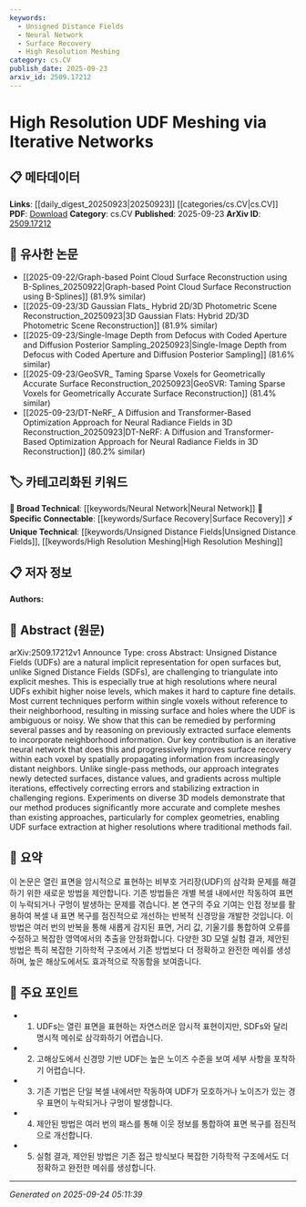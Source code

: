 ```yaml
---
keywords:
  - Unsigned Distance Fields
  - Neural Network
  - Surface Recovery
  - High Resolution Meshing
category: cs.CV
publish_date: 2025-09-23
arxiv_id: 2509.17212
---
```


<!-- KEYWORD_LINKING_METADATA:
{
  "processed_timestamp": "2025-09-24T05:11:39.903304",
  "vocabulary_version": "1.0",
  "selected_keywords": [
    "Unsigned Distance Fields",
    "Neural Network",
    "Surface Recovery",
    "High Resolution Meshing"
  ],
  "rejected_keywords": [],
  "similarity_scores": {
    "Unsigned Distance Fields": 0.78,
    "Neural Network": 0.8,
    "Surface Recovery": 0.77,
    "High Resolution Meshing": 0.75
  },
  "extraction_method": "AI_prompt_based",
  "budget_applied": true,
  "candidates_json": {
    "candidates": [
      {
        "surface": "Unsigned Distance Fields",
        "canonical": "Unsigned Distance Fields",
        "aliases": [
          "UDF",
          "Distance Fields"
        ],
        "category": "unique_technical",
        "rationale": "Key concept in the paper, essential for understanding the specific technical challenge addressed.",
        "novelty_score": 0.75,
        "connectivity_score": 0.65,
        "specificity_score": 0.85,
        "link_intent_score": 0.78
      },
      {
        "surface": "Iterative Neural Network",
        "canonical": "Neural Network",
        "aliases": [
          "Iterative Networks"
        ],
        "category": "broad_technical",
        "rationale": "Central to the method proposed, linking to broader neural network concepts.",
        "novelty_score": 0.55,
        "connectivity_score": 0.88,
        "specificity_score": 0.7,
        "link_intent_score": 0.8
      },
      {
        "surface": "Surface Recovery",
        "canonical": "Surface Recovery",
        "aliases": [
          "Mesh Recovery",
          "Surface Extraction"
        ],
        "category": "specific_connectable",
        "rationale": "Describes the primary goal of the method, connecting to related surface processing techniques.",
        "novelty_score": 0.65,
        "connectivity_score": 0.72,
        "specificity_score": 0.78,
        "link_intent_score": 0.77
      },
      {
        "surface": "High Resolution Meshing",
        "canonical": "High Resolution Meshing",
        "aliases": [
          "High-Res Meshing",
          "Detailed Meshing"
        ],
        "category": "unique_technical",
        "rationale": "Focuses on the resolution aspect, crucial for linking to high-detail modeling techniques.",
        "novelty_score": 0.7,
        "connectivity_score": 0.68,
        "specificity_score": 0.8,
        "link_intent_score": 0.75
      }
    ],
    "ban_list_suggestions": [
      "method",
      "experiment",
      "performance"
    ]
  },
  "decisions": [
    {
      "candidate_surface": "Unsigned Distance Fields",
      "resolved_canonical": "Unsigned Distance Fields",
      "decision": "linked",
      "scores": {
        "novelty": 0.75,
        "connectivity": 0.65,
        "specificity": 0.85,
        "link_intent": 0.78
      }
    },
    {
      "candidate_surface": "Iterative Neural Network",
      "resolved_canonical": "Neural Network",
      "decision": "linked",
      "scores": {
        "novelty": 0.55,
        "connectivity": 0.88,
        "specificity": 0.7,
        "link_intent": 0.8
      }
    },
    {
      "candidate_surface": "Surface Recovery",
      "resolved_canonical": "Surface Recovery",
      "decision": "linked",
      "scores": {
        "novelty": 0.65,
        "connectivity": 0.72,
        "specificity": 0.78,
        "link_intent": 0.77
      }
    },
    {
      "candidate_surface": "High Resolution Meshing",
      "resolved_canonical": "High Resolution Meshing",
      "decision": "linked",
      "scores": {
        "novelty": 0.7,
        "connectivity": 0.68,
        "specificity": 0.8,
        "link_intent": 0.75
      }
    }
  ]
}
-->

# High Resolution UDF Meshing via Iterative Networks

## 📋 메타데이터

**Links**: [[daily_digest_20250923|20250923]] [[categories/cs.CV|cs.CV]]
**PDF**: [Download](https://arxiv.org/pdf/2509.17212.pdf)
**Category**: cs.CV
**Published**: 2025-09-23
**ArXiv ID**: [2509.17212](https://arxiv.org/abs/2509.17212)

## 🔗 유사한 논문
- [[2025-09-22/Graph-based Point Cloud Surface Reconstruction using B-Splines_20250922|Graph-based Point Cloud Surface Reconstruction using B-Splines]] (81.9% similar)
- [[2025-09-23/3D Gaussian Flats_ Hybrid 2D/3D Photometric Scene Reconstruction_20250923|3D Gaussian Flats: Hybrid 2D/3D Photometric Scene Reconstruction]] (81.9% similar)
- [[2025-09-23/Single-Image Depth from Defocus with Coded Aperture and Diffusion Posterior Sampling_20250923|Single-Image Depth from Defocus with Coded Aperture and Diffusion Posterior Sampling]] (81.6% similar)
- [[2025-09-23/GeoSVR_ Taming Sparse Voxels for Geometrically Accurate Surface Reconstruction_20250923|GeoSVR: Taming Sparse Voxels for Geometrically Accurate Surface Reconstruction]] (81.4% similar)
- [[2025-09-23/DT-NeRF_ A Diffusion and Transformer-Based Optimization Approach for Neural Radiance Fields in 3D Reconstruction_20250923|DT-NeRF: A Diffusion and Transformer-Based Optimization Approach for Neural Radiance Fields in 3D Reconstruction]] (80.2% similar)

## 🏷️ 카테고리화된 키워드
**🧠 Broad Technical**: [[keywords/Neural Network|Neural Network]]
**🔗 Specific Connectable**: [[keywords/Surface Recovery|Surface Recovery]]
**⚡ Unique Technical**: [[keywords/Unsigned Distance Fields|Unsigned Distance Fields]], [[keywords/High Resolution Meshing|High Resolution Meshing]]

## 📋 저자 정보

**Authors:** 

## 📄 Abstract (원문)

arXiv:2509.17212v1 Announce Type: cross 
Abstract: Unsigned Distance Fields (UDFs) are a natural implicit representation for open surfaces but, unlike Signed Distance Fields (SDFs), are challenging to triangulate into explicit meshes. This is especially true at high resolutions where neural UDFs exhibit higher noise levels, which makes it hard to capture fine details. Most current techniques perform within single voxels without reference to their neighborhood, resulting in missing surface and holes where the UDF is ambiguous or noisy. We show that this can be remedied by performing several passes and by reasoning on previously extracted surface elements to incorporate neighborhood information. Our key contribution is an iterative neural network that does this and progressively improves surface recovery within each voxel by spatially propagating information from increasingly distant neighbors. Unlike single-pass methods, our approach integrates newly detected surfaces, distance values, and gradients across multiple iterations, effectively correcting errors and stabilizing extraction in challenging regions. Experiments on diverse 3D models demonstrate that our method produces significantly more accurate and complete meshes than existing approaches, particularly for complex geometries, enabling UDF surface extraction at higher resolutions where traditional methods fail.

## 📝 요약

이 논문은 열린 표면을 암시적으로 표현하는 비부호 거리장(UDF)의 삼각화 문제를 해결하기 위한 새로운 방법을 제안합니다. 기존 방법들은 개별 복셀 내에서만 작동하여 표면이 누락되거나 구멍이 발생하는 문제를 겪습니다. 본 연구의 주요 기여는 인접 정보를 활용하여 복셀 내 표면 복구를 점진적으로 개선하는 반복적 신경망을 개발한 것입니다. 이 방법은 여러 번의 반복을 통해 새롭게 감지된 표면, 거리 값, 기울기를 통합하여 오류를 수정하고 복잡한 영역에서의 추출을 안정화합니다. 다양한 3D 모델 실험 결과, 제안된 방법은 특히 복잡한 기하학적 구조에서 기존 방법보다 더 정확하고 완전한 메쉬를 생성하며, 높은 해상도에서도 효과적으로 작동함을 보여줍니다.

## 🎯 주요 포인트

- 1. UDFs는 열린 표면을 표현하는 자연스러운 암시적 표현이지만, SDFs와 달리 명시적 메쉬로 삼각화하기 어렵습니다.
- 2. 고해상도에서 신경망 기반 UDF는 높은 노이즈 수준을 보여 세부 사항을 포착하기 어렵습니다.
- 3. 기존 기법은 단일 복셀 내에서만 작동하여 UDF가 모호하거나 노이즈가 있는 경우 표면이 누락되거나 구멍이 발생합니다.
- 4. 제안된 방법은 여러 번의 패스를 통해 이웃 정보를 통합하여 표면 복구를 점진적으로 개선합니다.
- 5. 실험 결과, 제안된 방법은 기존 접근 방식보다 복잡한 기하학적 구조에서도 더 정확하고 완전한 메쉬를 생성합니다.


---

*Generated on 2025-09-24 05:11:39*